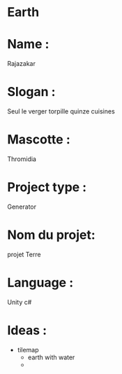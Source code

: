 # Earth

# Name : 
Rajazakar
# Slogan :
Seul le verger torpille quinze cuisines
# Mascotte :
Thromidia
# Project type : 
Generator
# Nom du projet: 
projet Terre
# Language :
Unity c#
# Ideas :
* tilemap
  * earth with water
  * 
